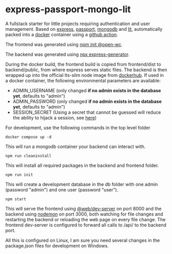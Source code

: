 # express-passport-mongo-lit

A fullstack starter for little projects requiring authentication and user management. Based on [express](https://expressjs.com), [passport](https://www.passportjs.org/), [mongodb](https://mongodb.com/) and [lit](https://lit.dev/), automatically packed into a [docker](https://www.docker.com/) container using a [github action](https://github.com/features/actions).  

The frontend was generated using [npm init @open-wc](https://github.com/open-wc/create).

The backend was generated using [npx express-generator](https://github.com/expressjs/generator).

During the docker build, the frontend build is copied from frontend/dist to backend/public, from where express serves static files. The backend is then wrapped up into the official lts-slim node image from [dockerhub](https://hub.docker.com/_/node). If used in a docker container, the following environmental parameters are available:

* ADMIN_USERNAME (only changed **if no admin exists in the database yet**, defaults to "admin")
* ADMIN_PASSWORD (only changed **if no admin exists in the database yet**, defaults to "admin")
* SESSION_SECRET (Using a secret that cannot be guessed will reduce the ability to hijack a session, see [here](http://expressjs.com/en/resources/middleware/session.html))

For development, use the following commands in the top level folder
```
docker compose up -d
```
This will run a mongodb container your backend can interact with.
```
npm run cleaninstall
```
This will install all required packages in the backend and frontend folder.
```
npm run init
```
This will create a development database in the db folder with one admin (password "admin") and one user (password "user").
```
npm start
```
This will serve the frontend using [@web/dev-server](https://modern-web.dev/docs/dev-server/overview/) on port 8000 and the backend using [nodemon](https://nodemon.io/) on port 3000, both watching for file changes and restarting the backend or reloading the web page on every file change. The frontend dev-server is configured to forward all calls to /api/ to the backend port.

All this is configured on Linux, I am sure you need several changes in the package.json files for development on Windows.
